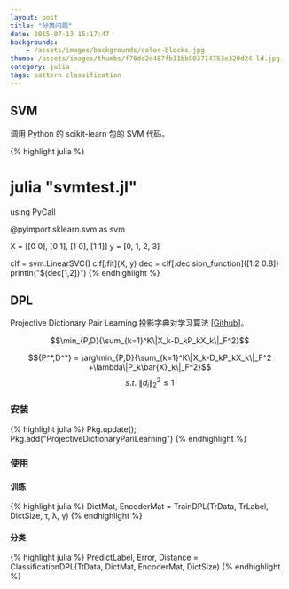```yaml
---
layout: post
title: "分类问题"
date: 2015-07-13 15:17:47
backgrounds:
    - /assets/images/backgrounds/color-blocks.jpg
thumb: /assets/images/thumbs/f76dd2d487fb31bb503714753e320d24-ld.jpg
category: julia
tags: pattern classification
---
```


## SVM

调用 Python 的 scikit-learn 包的 SVM 代码。

{% highlight julia %}
 # julia "svmtest.jl"
using PyCall

@pyimport sklearn.svm as svm

X = [[0 0], [0 1], [1 0], [1 1]]
y = [0, 1, 2, 3]

clf = svm.LinearSVC()
clf[:fit](X, y)
dec = clf[:decision_function]([1.2 0.8])
println("$(dec[1,2])")
{% endhighlight %}

## DPL

Projective Dictionary Pair Learning 投影字典对学习算法 [[Github]](https://github.com/quxiaofeng/ProjectiveDictionaryPairLearning.jl)。

$$\min_{P,D}{\sum_{k=1}^K\|X_k-D_kP_kX_k\|_F^2}$$


$${P^*,D^*} = \arg\min_{P,D}{\sum_{k=1}^K\|X_k-D_kP_kX_k\|_F^2 +\lambda\|P_k\bar{X}_k\|_F^2}$$
$$s.t.\ \|d_i\|_2^2\leq 1$$

### 安装

{% highlight julia %}
Pkg.update(); Pkg.add("ProjectiveDictionaryPariLearning")
{% endhighlight %}

### 使用

#### 训练

{% highlight julia %}
DictMat, EncoderMat = TrainDPL(TrData, TrLabel, DictSize, τ, λ, γ)
{% endhighlight %}

#### 分类

{% highlight julia %}
PredictLabel, Error, Distance = ClassificationDPL(TtData, DictMat, EncoderMat, DictSize)
{% endhighlight %}